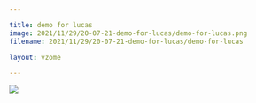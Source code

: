 ```yaml
---

title: demo for lucas
image: 2021/11/29/20-07-21-demo-for-lucas/demo-for-lucas.png
filename: 2021/11/29/20-07-21-demo-for-lucas/demo-for-lucas

layout: vzome

---
```


<vzome-viewer src="{{ site.github.url }}/{{ page.filename }}.vZome" style="width: 100%; height: 65vh;">
  <img src="{{ site.github.url }}/{{ page.filename }}.png"/>
</vzome-viewer>
